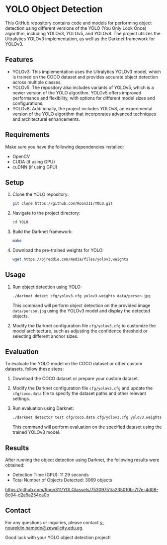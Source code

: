 # YOLO Object Detection

This GitHub repository contains code and models for performing object detection using different versions of the YOLO (You Only Look Once) algorithm, including YOLOv3, YOLOv5, and YOLOv8. The project utilizes the Ultralytics YOLOv3 implementation, as well as the Darknet framework for YOLOv3.

## Features

- YOLOv3: This implementation uses the Ultralytics YOLOv3 model, which is trained on the COCO dataset and provides accurate object detection across multiple classes.
- YOLOv5: The repository also includes variants of YOLOv5, which is a newer version of the YOLO algorithm. YOLOv5 offers improved performance and flexibility, with options for different model sizes and configurations.
- YOLOv8: Additionally, the project includes YOLOv8, an experimental version of the YOLO algorithm that incorporates advanced techniques and architectural enhancements.


## Requirements

Make sure you have the following dependencies installed:

- OpenCV
- CUDA (if using GPU)
- cuDNN (if using GPU)

## Setup

1. Clone the YOLO repository:

   ```bash
   git clone https://github.com/Roon311/YOLO.git
   ```

2. Navigate to the project directory:

   ```bash
   cd YOLO
   ```

3. Build the Darknet framework:

   ```bash
   make
   ```

4. Download the pre-trained weights for YOLO:

   ```bash
   wget https://pjreddie.com/media/files/yolov3.weights
   ```

## Usage

1. Run object detection using YOLO:

   ```bash
   ./darknet detect cfg/yolov3.cfg yolov3.weights data/person.jpg
   ```

   This command will perform object detection on the provided image `data/person.jpg` using the YOLOv3 model and display the detected objects.

2. Modify the Darknet configuration file `cfg/yolov3.cfg` to customize the model architecture, such as adjusting the confidence threshold or selecting different anchor sizes.

## Evaluation

To evaluate the YOLO model on the COCO dataset or other custom datasets, follow these steps:

1. Download the COCO dataset or prepare your custom dataset.

2. Modify the Darknet configuration file `cfg/yolov3.cfg` and update the `cfg/coco.data` file to specify the dataset paths and other relevant settings.

3. Run evaluation using Darknet:

   ```bash
   ./darknet detector test cfg/coco.data cfg/yolov3.cfg yolov3.weights
   ```

   This command will perform evaluation on the specified dataset using the trained YOLOv3 model.

## Results

After running the object detection using Darknet, the following results were obtained:

- Detection Time (GPU): 11.29 seconds
- Total Number of Objects Detected: 3069 objects


https://github.com/Roon311/YOLO/assets/75309751/a235010b-7f7e-4d08-8c04-d2a5a254ca0b


## Contact

For any questions or inquiries, please contact s-noureldin.hamedo@zewailcity.edu.eg.

Good luck with your YOLO object detection project!

